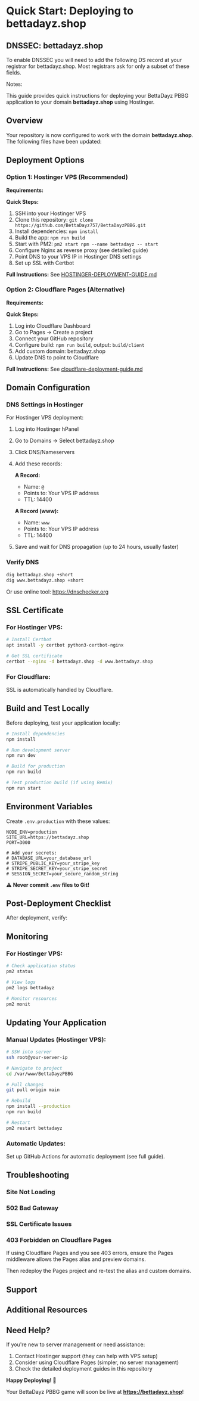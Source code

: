# Quick Start: Deploying to bettadayz.shop

## DNSSEC: bettadayz.shop

To enable DNSSEC you will need to add the following DS record at your registrar for bettadayz.shop. Most registrars ask for only a subset of these fields.


Notes:


This guide provides quick instructions for deploying your BettaDayz PBBG application to your domain **bettadayz.shop** using Hostinger.

## Overview

Your repository is now configured to work with the domain **bettadayz.shop**. The following files have been updated:

## Deployment Options

### Option 1: Hostinger VPS (Recommended)

**Requirements:**

**Quick Steps:**
1. SSH into your Hostinger VPS
2. Clone this repository: `git clone https://github.com/BettaDayz757/BettaDayzPBBG.git`
3. Install dependencies: `npm install`
4. Build the app: `npm run build`
5. Start with PM2: `pm2 start npm --name bettadayz -- start`
6. Configure Nginx as reverse proxy (see detailed guide)
7. Point DNS to your VPS IP in Hostinger DNS settings
8. Set up SSL with Certbot

**Full Instructions:** See [HOSTINGER-DEPLOYMENT-GUIDE.md](./HOSTINGER-DEPLOYMENT-GUIDE.md)

### Option 2: Cloudflare Pages (Alternative)

**Requirements:**

**Quick Steps:**
1. Log into Cloudflare Dashboard
2. Go to Pages → Create a project
3. Connect your GitHub repository
4. Configure build: `npm run build`, output: `build/client`
5. Add custom domain: bettadayz.shop
6. Update DNS to point to Cloudflare

**Full Instructions:** See [cloudflare-deployment-guide.md](./cloudflare-deployment-guide.md)

## Domain Configuration

### DNS Settings in Hostinger

For Hostinger VPS deployment:

1. Log into Hostinger hPanel
2. Go to Domains → Select bettadayz.shop
3. Click DNS/Nameservers
4. Add these records:

   **A Record:**
   - Name: `@`
   - Points to: Your VPS IP address
   - TTL: 14400

   **A Record (www):**
   - Name: `www`
   - Points to: Your VPS IP address
   - TTL: 14400

5. Save and wait for DNS propagation (up to 24 hours, usually faster)

### Verify DNS

```bash
dig bettadayz.shop +short
dig www.bettadayz.shop +short
```

Or use online tool: https://dnschecker.org

## SSL Certificate

### For Hostinger VPS:

```bash
# Install Certbot
apt install -y certbot python3-certbot-nginx

# Get SSL certificate
certbot --nginx -d bettadayz.shop -d www.bettadayz.shop
```

### For Cloudflare:
SSL is automatically handled by Cloudflare.

## Build and Test Locally

Before deploying, test your application locally:

```bash
# Install dependencies
npm install

# Run development server
npm run dev

# Build for production
npm run build

# Test production build (if using Remix)
npm run start
```

## Environment Variables

Create `.env.production` with these values:

```env
NODE_ENV=production
SITE_URL=https://bettadayz.shop
PORT=3000

# Add your secrets:
# DATABASE_URL=your_database_url
# STRIPE_PUBLIC_KEY=your_stripe_key
# STRIPE_SECRET_KEY=your_stripe_secret
# SESSION_SECRET=your_secure_random_string
```

⚠️ **Never commit `.env` files to Git!**

## Post-Deployment Checklist

After deployment, verify:


## Monitoring

### For Hostinger VPS:

```bash
# Check application status
pm2 status

# View logs
pm2 logs bettadayz

# Monitor resources
pm2 monit
```

## Updating Your Application

### Manual Updates (Hostinger VPS):

```bash
# SSH into server
ssh root@your-server-ip

# Navigate to project
cd /var/www/BettaDayzPBBG

# Pull changes
git pull origin main

# Rebuild
npm install --production
npm run build

# Restart
pm2 restart bettadayz
```

### Automatic Updates:
Set up GitHub Actions for automatic deployment (see full guide).

## Troubleshooting

### Site Not Loading

### 502 Bad Gateway

### SSL Certificate Issues

### 403 Forbidden on Cloudflare Pages

If using Cloudflare Pages and you see 403 errors, ensure the Pages middleware allows the Pages alias and preview domains.


Then redeploy the Pages project and re-test the alias and custom domains.

## Support


## Additional Resources


## Need Help?

If you're new to server management or need assistance:
1. Contact Hostinger support (they can help with VPS setup)
2. Consider using Cloudflare Pages (simpler, no server management)
3. Check the detailed deployment guides in this repository


**Happy Deploying! 🚀**

Your BettaDayz PBBG game will soon be live at **https://bettadayz.shop**!
